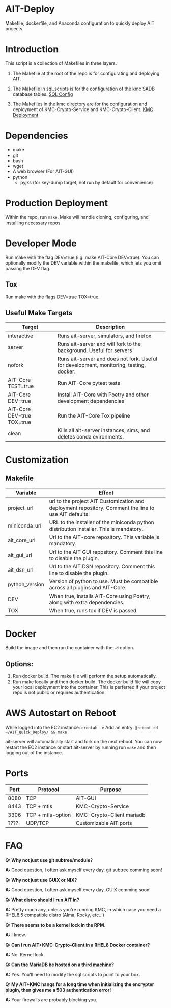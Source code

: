 # AIT-Deploy

Makefile, dockerfile, and Anaconda configuration to quickly deploy AIT projects.

# Introduction
This script is a collection of Makefiles in three layers. 
1. The Makefile at the root of the repo is for configurating and deploying AIT.
2. The Makefile in sql_scripts is for the configuration of the kmc SADB database tables.
[SQL Config](sql_scripts/README.md)

3. The Makefiles in the kmc directory are for the configuration and deployment of KMC-Crypto-Service and KMC-Crypto-Client.
[KMC Deployment](kmc/README.md)

# Dependencies

- make
- git
- bash
- wget
- A web browser (For AIT-GUI)
- python
  + pyjks (for key-dump target, not run by default for convenience)
    
# Production Deployment

Within the repo, run `make`.
Make will handle cloning, configuring, and installing necessary repos.

# Developer Mode
Run make with the flag DEV=true (i.g. make AIT-Core DEV=true).
You can optionally modify the DEV variable within the makefile, which lets you omit passing the DEV flag.

## Tox
Run make with the flags DEV=true TOX=true.

## Useful Make Targets

| Target | Description |
| --- | --- |
| interactive | Runs ait-server, simulators, and firefox
|server| Runs ait-server and will fork to the background. Useful for servers|
|nofork| Runs ait-server and does not fork. Useful for development, monitoring, testing, docker.|
|AIT-Core TEST=true| Run AIT-Core pytest tests|
|AIT-Core DEV=true| Install AIT-Core with Poetry and other development dependencies|
|AIT-Core DEV=true TOX=true | Run the AIT-Core Tox pipeline | 
|clean| Kills all ait-server instances, sims, and deletes conda evironments.|

# Customization

## Makefile 

| Variable | Effect |
| --- | --- |
|project_url | url to the project AIT Customization and deployment repository. Comment the line to use AIT defaults.| 
|miniconda_url | URL to the installer of the miniconda python distribution installer. This is mandatory. |
|ait_core_url | Url to the AIT-core repository. This variable is mandatory.|
|ait_gui_url | Url to the AIT GUI repository. Comment this line to disable the plugin. |
|ait_dsn_url | Url to the AIT DSN repository. Comment this line to disable the plugin. |
|python_version| Version of python to use. Must be compatible across all plugins and AIT-Core. |
| DEV | When true, installs AIT-Core using Poetry, along with extra dependencies. |
| TOX | When true, runs tox if DEV is passed. | 

# Docker

Build the image and then run the container with the `-d` option.

## Options:

1. Run docker build. The make file will perform the setup automatically.
2. Run make locally and then docker build. The docker build file will copy your local deployment into the container. This is perferred if your project repo is not public or requires authentication.

# AWS Autostart on Reboot

While logged into the EC2 instance:
`crontab -e`
Add an entry: `@reboot cd ~/AIT_Quick_Deploy/ && make`

ait-server will automatically start and fork on the next reboot.
You can now restart the EC2 instance or start ait-server by running run `make` and then logging out of the instance.

# Ports
| Port | Protocol | Purpose |
| --- | --- | --- |
| 8080 | TCP | AIT-GUI |
| 8443 | TCP + mtls | KMC-Crypto-Service |
| 3306 | TCP + mtls-option | KMC-Crypto-Client mariadb | 
| ???? | UDP/TCP | Customizable AIT ports |

# FAQ 
**Q: Why not just use git subtree/module?**

**A:** Good question, I often ask myself every day. git subtree comming soon!

**Q: Why not just use GUIX or NIX?**

**A:** Good question, I often ask myself every day. GUIX comming soon!

**Q: What distro should I run AIT in?**

**A:** Pretty much any, unless you're running KMC, in which case you need a RHEL8.5 compatible distro (Alma, Rocky, etc...)

**Q: There seems to be a kernel lock in the RPM.**

**A:** I know. 

**Q: Can I run AIT+KMC-Crypto-Client in a RHEL8 Docker container?**

**A:** No. Kernel lock.

**Q: Can the MariaDB be hosted on a third machine?**

**A:** Yes. You'll need to modify the sql scripts to point to your box.

**Q: My AIT+KMC hangs for a long time when initializing the encrypter plugin, then gives me a 503 authentication error!**

**A:** Your firewalls are probably blocking you.
